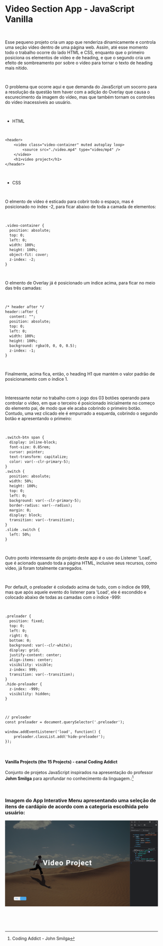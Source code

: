 # Video Section App - JavaScript Vanilla   

<br />

Esse pequeno projeto cria um app que renderiza dinamicamente e controla uma seção vídeo dentro de uma página web. Assim, até esse momento todo o trabalho ocorre do lado HTML e CSS, enquanto que o primeiro posiciona os elementos de vídeo e de heading, e que o segundo cria um efeito de sombreamento por sobre o vídeo para tornar o texto de heading mais nítido.

<br />

O problema que ocorre aqui e que demanda do JavaScript um socorro para a resolução da questão tem haver com a adição do Overlay que causa o escurecimento da imagem do vídeo, mas que também tornam os controles do vídeo inacessíveis ao usuário. 

<br />

- HTML

<br />

```
<header>
	<video class="video-container" muted autoplay loop>
		<source src="./video.mp4" type="video/mp4" />
	</video>
	<h1>video project</h1>
</header>
```

<br />

- CSS

<br />

O elmento de vídeo é esticado para cobrir todo o espaço, mas é posicionado no índex -2, para ficar abaixo de toda a camada de elementos:

<br />

```
.video-container {
  position: absolute;
  top: 0;
  left: 0;
  width: 100%;
  height: 100%;
  object-fit: cover;
  z-index: -2;
}
```
<br />

O elmento de Overlay já é posicionado um índice acima, para ficar no meio das três camadas:

<br />

```
/* header after */
header::after {
  content: "";
  position: absolute;
  top: 0;
  left: 0;
  width: 100%;
  height: 100%;
  background: rgba(0, 0, 0, 0.5);
  z-index: -1;
} 
```

<br />

Finalmente, acima fica, então, o heading H1 que mantém o valor padrão de posicionamento com o índice 1.


<br />

Interessante notar no trabalho com o jogo dos 03 botões operando para controlar o vídeo, em que o terceiro é posicionado inicialmente no começo do elemento pai, de modo que ele acaba cobrindo o primeiro botão.
Contudo, uma vez clicado ele é empurrado a esquerda, cobrindo o segundo botão e apresentando o primeiro:

<br />

```
.switch-btn span {
  display: inline-block;
  font-size: 0.85rem;
  cursor: pointer;
  text-transform: capitalize;
  color: var(--clr-primary-5);
}
.switch {
  position: absolute;
  width: 50%;
  height: 100%;
  top: 0;
  left: 0;
  background: var(--clr-primary-5);
  border-radius: var(--radius);
  margin: 0;
  display: block;
  transition: var(--transition);
}
.slide .switch {
  left: 50%;
}

```

<br />

Outro ponto interessante do projeto deste app é o uso do Listener 'Load', que é acionado quando toda a página HTML, inclusive seus recursos, como vídeo, já foram totalmente carregados.

<br />

Por default, o preloader é colodado acima de tudo, com o índice de 999, mas que após aquele evento do listener para 'Load', ele é escondido e colocado abaixo de todas as camadas com o índice -999:

<br />

```
.preloader {
  position: fixed;
  top: 0;
  left: 0;
  right: 0;
  bottom: 0;
  background: var(--clr-white);
  display: grid;
  justify-content: center;
  align-items: center;
  visibility: visible;
  z-index: 999;
  transition: var(--transition);
}
.hide-preloader {
  z-index: -999;
  visibility: hidden;
}
```

<br />

```
// preloader
const preloader = document.querySelector('.preloader');

window.addEventListener('load', function() {
	preloader.classList.add('hide-preloader');
});
```


<br />

#### Vanilla Projects (the 15 Projects) -  canal Coding Addict

Conjunto de projetos JavaScript inspirados na apresentação do professor **Johm Smilga** para aprofundar no conhecimento da linguagem.:[^1]


<br />

### Imagem do App Interative Menu apresentando uma seleção de itens de cardápio de acordo com a categoria escolhida pelo usuário:

![Imagem do App Interative Menu apresentando uma seleção de itens de cardápio de acordo com a categoria escolhida pelo usuário](/public/images/javascript-vanilla-video-section-01.png)


<br />



<br />
<br />

[^1]:Coding Addict - John Smilga 

